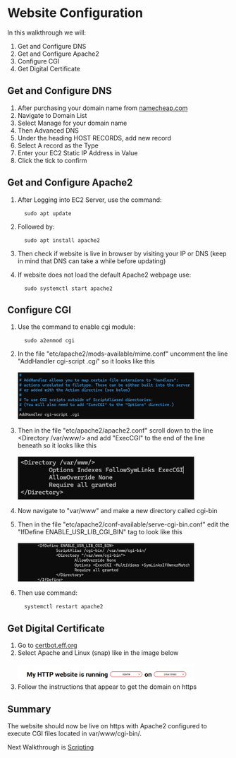 # Website Configuration #

In this walkthrough we will:
1.  Get and Configure DNS
2.  Get and Configure Apache2
3.  Configure CGI
4.  Get Digital Certificate

## Get and Configure DNS ##

1.	After purchasing your domain name from [namecheap.com](https://www.namecheap.com/)
2.	Navigate to Domain List
3.  Select Manage for your domain name
4.	Then Advanced DNS
5.	Under the heading HOST RECORDS, add new record
6.	Select A record as the Type
7.	Enter your EC2 Static IP Address in Value
8.	Click the tick to confirm

## Get and Configure Apache2 ##

1.	After Logging into EC2 Server, use the command:

    ```
      sudo apt update
2.	Followed by:

    ```
      sudo apt install apache2
3.	Then check if website is live in browser by visiting your IP or DNS (keep in mind that DNS can take a while before updating)
4.	If website does not load the default Apache2 webpage use:

    ```
      sudo systemctl start apache2
## Configure CGI ##

1.	Use the command to enable cgi module:

    ```
      sudo a2enmod cgi
2.	In the file "etc/apache2/mods-available/mime.conf" uncomment the line "AddHandler cgi-script .cgi" so it looks like this<br /><br /><img src="https://github.com/JackAtItAgain/NextWatch/blob/main/Documentation/VisualAids/AddHandler.png?raw=true" width="400">
3.	Then in the file "etc/apache2/apache2.conf" scroll down to the line <Directory /var/www/> and add "ExecCGI" to the end of the line beneath so it looks like this<br /><br /><img src="https://github.com/JackAtItAgain/NextWatch/blob/main/Documentation/VisualAids/ExecCGI.png?raw=true" width="400">
4.	Now navigate to "var/www" and make a new directory called cgi-bin
5.	Then in the file "etc/apache2/conf-available/serve-cgi-bin.conf" edit the "IfDefine ENABLE_USR_LIB_CGI_BIN" tag to look like this<br /><br /><img src="https://github.com/JackAtItAgain/NextWatch/blob/main/Documentation/VisualAids/CgiBinDirectory.png?raw=true" width="400">
6.	Then use command:

    ```
      systemctl restart apache2
## Get Digital Certificate ##

1.	Go to [certbot.eff.org](https://certbot.eff.org/)
2.	Select Apache and Linux (snap) like in the image below<br /><br /><img src="https://github.com/JackAtItAgain/NextWatch/blob/main/Documentation/VisualAids/Certbot.png?raw=true" width="400">
3.	Follow the instructions that appear to get the domain on https

## Summary ##

The website should now be live on https with Apache2 configured to execute CGI files located in var/www/cgi-bin/.

Next Walkthrough is [Scripting](Scripting.md)
